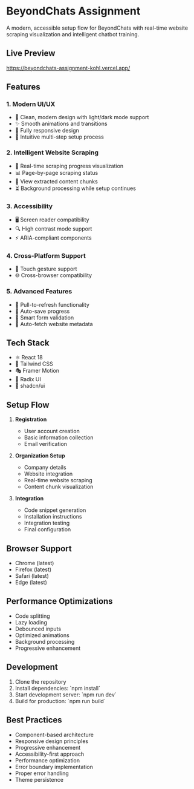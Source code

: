 # BeyondChats Assignment
A modern, accessible setup flow for BeyondChats with real-time website scraping visualization and intelligent chatbot training.

## Live Preview
https://beyondchats-assignment-kohl.vercel.app/

## Features

### 1. Modern UI/UX
- 🎨 Clean, modern design with light/dark mode support
- ✨ Smooth animations and transitions
- 📱 Fully responsive design
- 🎯 Intuitive multi-step setup process

### 2. Intelligent Website Scraping
- 🔄 Real-time scraping progress visualization
- 📊 Page-by-page scraping status
- 📝 View extracted content chunks
- ⏳ Background processing while setup continues

### 3. Accessibility
- 🖥️ Screen reader compatibility
- 🔍 High contrast mode support
- ⚡ ARIA-compliant components

### 4. Cross-Platform Support
- 📱 Touch gesture support
- 🌐 Cross-browser compatibility

### 5. Advanced Features
- 🔄 Pull-to-refresh functionality
- 💾 Auto-save progress
- 🎯 Smart form validation
- 🤖 Auto-fetch website metadata

## Tech Stack

- ⚛️ React 18
- 🎨 Tailwind CSS
- 🎭 Framer Motion
- 🎯 Radix UI
- 🔧 shadcn/ui

## Setup Flow

1. **Registration**
   - User account creation
   - Basic information collection
   - Email verification

2. **Organization Setup**
   - Company details
   - Website integration
   - Real-time website scraping
   - Content chunk visualization

3. **Integration**
   - Code snippet generation
   - Installation instructions
   - Integration testing
   - Final configuration


## Browser Support

- Chrome (latest)
- Firefox (latest)
- Safari (latest)
- Edge (latest)

## Performance Optimizations

- Code splitting
- Lazy loading
- Debounced inputs
- Optimized animations
- Background processing
- Progressive enhancement

## Development

1. Clone the repository
2. Install dependencies: \`npm install\`
3. Start development server: \`npm run dev\`
4. Build for production: \`npm run build\`

## Best Practices

- Component-based architecture
- Responsive design principles
- Progressive enhancement
- Accessibility-first approach
- Performance optimization
- Error boundary implementation
- Proper error handling
- Theme persistence
